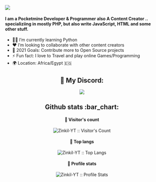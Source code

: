 <img src="https://github.com/Zinkil-YT/Zinkil-YT/blob/main/animation.svg"/>

#### I am a Pocketmine Developer & Programmer also  A  Content Creator .. specializiing in mostly PHP, but also write JavaScript, HTML and some other stuff.

- 👨‍💻 I’m currently learning Python
- ❤ I’m looking to collaborate with other content creators
- 🥅 2021 Goals: Contribute more to Open Source projects
- ⚡ Fun fact: I love to Travel and play online Games/Programming
- 🌍 Location: Africa/Egypt :egypt: 

<h2 align="center">👻 My Discord: </h2>
<p align="center"><img src="https://discord.c99.nl/widget/theme-2/563636648798322689.png" /></p>


<h2 align="center">Github stats :bar_chart:</h2>

<h4 align="center">👀 Visitor's count </h4>
<p align="center"><img src="https://profile-counter.glitch.me/{Zinkil-YT}/count.svg" alt="Zinkil-YT :: Visitor's Count" /></p>

<h4 align="center">🚀 Top langs </h4>
<p align="center"><img src="https://github-readme-stats.vercel.app/api/top-langs/?username=Zinkil-YT&langs_count=10&theme=tokyonight&layout=compact" alt="Zinkil-YT :: Top Langs" /></p>

<h4 align="center">💾 Profile stats </h4>
<p align="center"><img src="https://github-readme-stats.vercel.app/api?username=Zinkil-YT&&show_icons=true&title_color=32e3e6&icon_color=c723de&text_color=32e3e6&bg_color=0d0d0d" alt="Zinkil-YT :: Profile Stats" /></p>

<br>

<!--
**Zinkil-YT/Zinkil-YT** is a ✨ _special_ ✨ repository because its `README.md` (this file) appears on your GitHub profile

Discord idea is taken from 0x00032 | https://github.com/0x00032/0x00032
